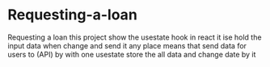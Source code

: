 # Requesting-a-loan
Requesting a loan
 this project show the usestate hook in react it ise hold the input data when change and send it any place means that send data for users to  (API)
by with one usestate store the all data and change date by it
